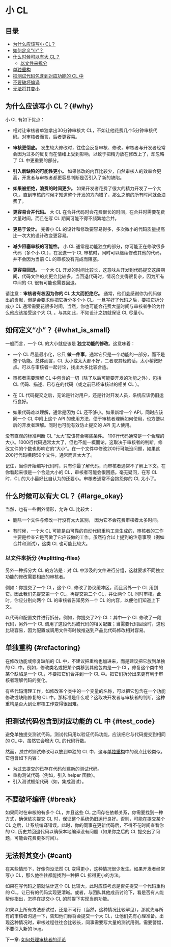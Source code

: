 # 小 CL

## 目录
*   [为什么应该写小 CL？](#why)
*   [如何定义“小”？](#what_is_small)
*   [什么时候可以有大 CL？](#large_okay)
    * [以文件来拆分](#splitting-files)
*   [单独重构](#refactoring)
*   [把测试代码包含到对应功能的 CL 中](#test_code)
*   [不要破坏编译](#break)
*   [无法将其变小](#cant)



## 为什么应该写小 CL？{#why}

小 CL 有如下优点：

-   相对让审核者单独拿出30分钟审核大 CL，不如让他花费几个5分钟审核代码。对审核者而言，后者更容易。
-   **审核更彻底。** 发生较大修改时，往往会反复审核、修改，审核者与开发者经常会因为过多的反复而在情绪上受到影响，以致于把精力放在修改上了，却忽略了 CL 中更重要的部分。    
-   **引入新缺陷的可能性更小。** 如果修改的内容比较少，自然审核人的效率会更高，开发者与审核者都更容易判断是否引入了新的缺陷。
    
-   **如果被拒绝，浪费的时间更少。** 如果开发者花费了很大的精力开发了一个大 CL，直到审核的时候才知道整个开发的方向错了，那么之前的所有时间就全浪费了。
    
-   **更容易合并代码。** 大 CL 在合并代码时会花费很长的时间，在合并时需要花费大量时间，而且在写 CL 期间可能不得不频繁地合并。
    
-   **更易于设计。** 完善小 CL 的设计和修改要容易得多，多次微小的代码质量提高比一次大的设计改变更容易。
    
-   **减少阻塞审核的可能性。** 小 CL 通常是功能独立的部分，你可能正在修改很多代码（多个小 CL），在发送一个 CL 审核时，同时可以继续修改其他的代码，并不会因为当前 CL 的审核没有完成而阻塞。
    
-   **更容易回退。** 一个大 CL 开发的时间比较长，这意味从开发到代码提交这段期间，代码文件的变更会比较多。当回退代码时，情况会变得很复杂，因为所有中间的 CL 很有可能也需要回退。

请注意：**审核者有权因为你的 CL 太大而拒绝它。** 通常，他们会感谢你为代码做出的贡献，但是会要求你把它拆分多个小 CL。一旦写好了代码之后，要把它拆分成小 CL 通常需要花很多时间，当然，你也可能会花费大量时间与审核者争论为什么他应该接受这个大 CL 。与其如此，不如设计之初就保证 CL 尽量小。

## 如何定义“小”？ {#what_is_small}

一般而言，一个 CL 的大小就应该是 **独立功能的修改**。这意味着：

-   一个 CL 尽量最小化，它只 **做一件事**。通常它只是一个功能的一部分，而不是整个功能。总体而言，CL 太小或太大都不好，二者取其轻的话，太小稍微好点。可以与审核者一起讨论，找出大多比较合适。
    
-   审核者需要理解 CL 中包含的一切（除了以后可能要开发的功能之外），包括 CL 代码、描述、已存在的代码（或之前已经审核过的相关 CL ）。
    
-   在 CL 代码提交之后，无论是针对用户，还是针对开发人员，系统应该仍旧运行良好。
    
-   如果代码难以理解，通常是因为 CL 还不够小。如果新增一个 API，同时应该同一个 CL 中附上这个 API 的使用方法，便于审核者理解如何使用，也方便以后的开发者理解。同时也可能有效防止提交的 API 无人使用。

没有直观的标准判断 CL “太大”应该符合哪些条件。 100行代码通常是一个合理的大小。1000行代码通常太大了，但也不能一概而论，这取决于审核者的判断。修改文件的个数也影响它的“大小”。在一个文件中修改200行可能没问题，如果这200行代码横跨50个文件，通常而言太大了。

记住，当你开始编写代码时，只有你最了解代码，而审核者通常不了解上下文。在你看起来很是一个合适大小的 CL，审核者可能会很困惑。毫无疑问，在写 CL 时，CL 的大小最好比自认为的还要小。审核者通常不会抱怨你的 CL 太小了。

## 什么时候可以有大 CL？ {#large_okay}

当然，也有一些例外情形，允许 CL 比较大：
-   删除一个文件与修改一行没有太大区别， 因为它不会花费审核者太多时间。
    
-   有时候，一个大 CL 可能是由可靠的自动代码重构工具生成的，审核者的工作主要是检查它是否做了它应该做的工作。虽然符合以上提到的注意事项（例如合并和测试），这类 CL 也可能比较大。

### 以文件来拆分 {#splitting-files}

另外一种拆分大 CL 的方法是：对 CL 中涉及的文件进行分组，这就要求不同独立功能的修改需要相应的审核者。

例如：你提交了一个 CL，这个 CL 修改了协议缓冲区，而且另外一个 CL 用到它。因此我们先提交第一个 CL，再提交第二个 CL，并让两个 CL 同时审核。此时，你应分别向两个 CL 的审核者告知另外一个 CL 的内容，以便他们知道上下文。

以代码和配置文件进行拆分。例如，你提交了2个 CL：其中一个 CL 修改了一段代码，另外一个 CL 调用了这段代码或代码的相关配置；当需要代码回滚时，这也比较容易，因为配置或调用文件有时候推送到产品比代码修改相对容易。

## 单独重构 {#refactoring}

在修改功能或修复缺陷的 CL 中，不建议把重构也加进来，而是建议把它放到单独的 CL 中。例如，修改类名或把某个类移到其他包内是一个 CL，修复这个类中的某个缺陷是一个 CL，不要把它们合并到一个 CL 中。把它们拆分出来更有利于审核者理解代码的变化。

有些代码清理工作，如修改某个类中的一个变量的名称，可以把它包含在一个功能修改或缺陷修复的 CL 中。那标准是什么呢？这取决开发者与审核者的判断，这种重构是否大到让审核工作变得很困难。

## 把测试代码包含到对应功能的 CL 中 {#test_code}

避免单独提交测试代码。测试代码用以验证代码功能，应该把它与代码提交到相同的 CL 中，虽然它会增大 CL 的代码行数。

然而，<i>独立的</i>测试修改可以放到单独的 CL 中，这与[单独重构](#refactoring)中的观点比较类似。它包含如下内容：

*   为过去提交的已存在代码创建新的测试代码。
*   重构测试代码（例如，引入 helper 函数）。
*   引入测试框架代码（如，集成测试）。

## 不要破坏编译 {#break}

如果同时在审核的有多个 CL，并且这些 CL 之间存在依赖关系，你需要找到一种方式，确保依次提交 CL 时，保证整个系统仍旧运行良好。否则，可能在提交某个 CL 之后，让系统编译错误。此时，你的同事在更新代码后，不得不花时间查看你的 CL 历史并回退代码以确保本地编译没有问题（如果你之后的 CL 提交出了问题，可能会花费更多时间）。

## 无法将其变小 {#cant}

在某些情形下，好像你没法然 CL 变得更小，这种情况很少发生。如果开发者经常写小 CL，那么他往往都能找到一种把 CL 拆得更小的方法。

如果在写代码之前就估计这个 CL 比较大，此时应该考虑是否先提交一个代码重构的 CL，让已有的代码实现更清晰。或者，与团队其他成员讨论下，看是否有人能帮你指出，怎样在提交小 CL 的前提下实现当前功能。

如果以上所有方法都试过，还是不可行（当然，这种情况比较罕见），那就先与所有的审核者沟通一下，告知他们你将会提交一个大 CL，让他们先有心理准备。出现这种情况时，审核过程往往会比较长，同事需要写大量的测试用例。需要警惕，不要引入新的 bug。

下一章: [如何处理审核者的评论](handling-comments.md)
